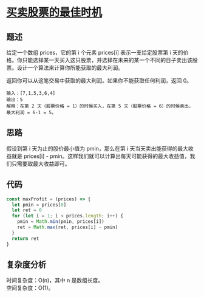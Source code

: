# [买卖股票的最佳时机](https://leetcode.cn/problems/best-time-to-buy-and-sell-stock/)

## 题述

给定一个数组 prices，它的第 i 个元素 prices[i] 表示一支给定股票第 i 天的价格。你只能选择某一天买入这只股票，并选择在未来的某一个不同的日子卖出该股票。设计一个算法来计算你所能获取的最大利润。

返回你可以从这笔交易中获取的最大利润。如果你不能获取任何利润，返回 0。

```
输入：[7,1,5,3,6,4]
输出：5
解释：在第 2 天（股票价格 = 1）的时候买入，在第 5 天（股票价格 = 6）的时候卖出，最大利润 = 6-1 = 5。
```

## 思路

假设到第 i 天为止的股价最小值为 pmin，那么在第 i 天当天卖出能获得的最大收益就是 prices[i] - pmin。这样我们就可以计算出每天可能获得的最大收益值，我们只需要取最大收益即可。

## 代码

```javascript
const maxProfit = (prices) => {
  let pmin = prices[0]
  let ret = 0
  for (let i = 1; i < prices.length; i++) {
    pmin = Math.min(pmin, prices[i])
    ret = Math.max(ret, prices[i] - pmin)
  }
  return ret
}
```

## 复杂度分析

时间复杂度：O(n)，其中 n 是数组长度。  
空间复杂度：O(1)。
